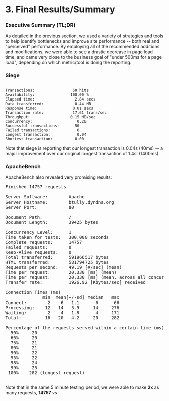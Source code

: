 # 3. Final Results/Summary

### Executive Summary (TL;DR)

As detailed in the previous section, we used a variety of strategies and tools to help identify bottlenecks and improve site performance -- both real and "perceived" performance. By employing all of the recommended additions and modifications, we were able to see a drastic decrease in page load time, and came very close to the business goal of "under 500ms for a page load", depending on which metric/tool is doing the reporting. 



### Siege

<pre><code>
Transactions:		          50 hits
Availability:		         100.00 %
Elapsed time:		           2.84 secs
Data transferred:	           0.44 MB
Response time:		          0.01 secs
Transaction rate:	          17.61 trans/sec
Throughput:		             0.15 MB/sec
Concurrency:		            0.20
Successful transactions:       50
Failed transactions:	        0
Longest transaction:	        0.04
Shortest transaction:	       0.00
</code></pre>

Note that siege is reporting that our longest transaction is 0.04s (40ms) -- a major improvement over our original longest transaction of 1.4s! (1400ms).

### ApacheBench

ApacheBench also revealed very promising results:

<pre>Finished 14757 requests

Server Software:        Apache
Server Hostname:        btully.dyndns.org
Server Port:            80

Document Path:          /
Document Length:        39425 bytes

Concurrency Level:      1
Time taken for tests:   300.008 seconds
Complete requests:      14757
Failed requests:        0
Keep-Alive requests:    0
Total transferred:      591966517 bytes
HTML transferred:       581794725 bytes
Requests per second:    49.19 [#/sec] (mean)
Time per request:       20.330 [ms] (mean)
Time per request:       20.330 [ms] (mean, across all concurrent requests)
Transfer rate:          1926.92 [Kbytes/sec] received

Connection Times (ms)
              min  mean[+/-sd] median   max
Connect:        2    6   1.1      6      66
Processing:    12   14   3.9     14     276
Waiting:        2    4   1.8      4     171
Total:         16   20   4.2     20     282

Percentage of the requests served within a certain time (ms)
  50%     20
  66%     20
  75%     21
  80%     21
  90%     22
  95%     22
  98%     24
  99%     25
 100%    282 (longest request)
 </pre>

Note that in the same 5 minute testing period, we were able to make **2x** as many requests, **14757** vs 
